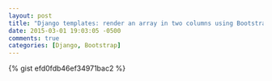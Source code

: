 ```yaml
---
layout: post
title: "Django templates: render an array in two columns using Bootstrap grid"
date: 2015-03-01 19:03:05 -0500
comments: true
categories: [Django, Bootstrap]
---
```


{% gist efd0fdb46ef34971bac2 %}